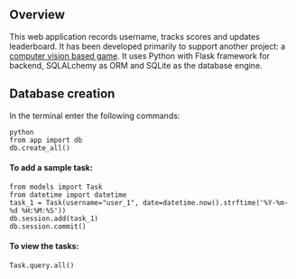 ## Overview
This web application records username, tracks scores and updates leaderboard. It has been developed primarily to support another project: a <a href="https://github.com/BruteForce009/vision-game-tracker">computer vision based game</a>. It uses Python with Flask framework for backend, SQLALchemy as ORM and SQLite as the database engine.

## Database creation
In the terminal enter the following commands:
```
python
from app import db
db.create_all()
```

#### To add a sample task:
```
from models import Task
from datetime import datetime
task_1 = Task(username="user_1", date=datetime.now().strftime('%Y-%m-%d %H:%M:%S'))
db.session.add(task_1)
db.session.commit()
```

#### To view the tasks:
```
Task.query.all()
```
